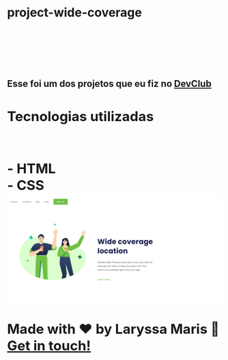 <h1>project-wide-coverage<h1/>
 <br>
<br>
<h2>Esse foi um dos projetos que eu fiz no <a href="http://rodolfomori.com.br/devclub">DevClub<a/><h2/>
 
 <h2>Tecnologias utilizadas<h2/>
<br>
  - HTML
  <br>
  - CSS

<img src="https://github.com/laryjsm/project-wide-coverage/blob/master/assets/project-wide-coverage.png?raw=true" />

  Made with ♥ by Laryssa Maris :wave: [Get in touch!](https://www.linkedin.com/in/laryssa-maris-738090236/)
